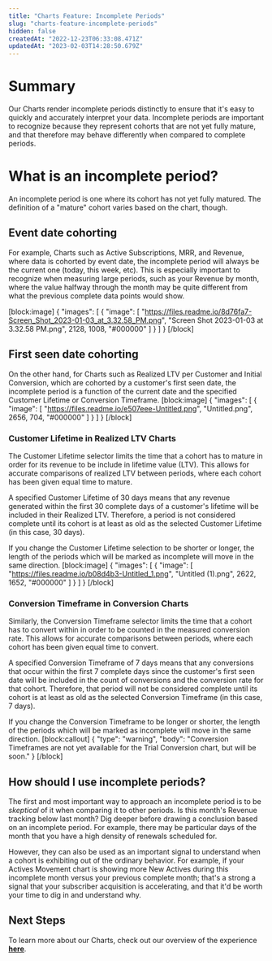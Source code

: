 ```yaml
---
title: "Charts Feature: Incomplete Periods"
slug: "charts-feature-incomplete-periods"
hidden: false
createdAt: "2022-12-23T06:33:08.471Z"
updatedAt: "2023-02-03T14:28:50.679Z"
---
```

# Summary
Our Charts render incomplete periods distinctly to ensure that it's easy to quickly and accurately interpret your data. Incomplete periods are important to recognize because they represent cohorts that are not yet fully mature, and that therefore may behave differently when compared to complete periods.

# What is an incomplete period?
An incomplete period is one where its cohort has not yet fully matured. The definition of a "mature" cohort varies based on the chart, though.

## Event date cohorting
For example, Charts such as Active Subscriptions, MRR, and Revenue, where data is cohorted by event date, the incomplete period will always be the current one (today, this week, etc). This is especially important to recognize when measuring large periods, such as your Revenue by month, where the value halfway through the month may be quite different from what the previous complete data points would show.

[block:image]
{
  "images": [
    {
      "image": [
        "https://files.readme.io/8d76fa7-Screen_Shot_2023-01-03_at_3.32.58_PM.png",
        "Screen Shot 2023-01-03 at 3.32.58 PM.png",
        2128,
        1008,
        "#000000"
      ]
    }
  ]
}
[/block]
## First seen date cohorting
On the other hand, for Charts such as Realized LTV per Customer and Initial Conversion, which are cohorted by a customer's first seen date, the incomplete period is a function of the current date and the specified Customer Lifetime or Conversion Timeframe.
[block:image]
{
  "images": [
    {
      "image": [
        "https://files.readme.io/e507eee-Untitled.png",
        "Untitled.png",
        2656,
        704,
        "#000000"
      ]
    }
  ]
}
[/block]
### Customer Lifetime in Realized LTV Charts
The Customer Lifetime selector limits the time that a cohort has to mature in order for its revenue to be include in lifetime value (LTV). This allows for accurate comparisons of realized LTV between periods, where each cohort has been given equal time to mature.

A specified Customer Lifetime of 30 days means that any revenue generated within the first 30 complete days of a customer's lifetime will be included in their Realized LTV. Therefore, a period is not considered complete until its cohort is at least as old as the selected Customer Lifetime (in this case, 30 days).

If you change the Customer Lifetime selection to be shorter or longer, the length of the periods which will be marked as incomplete will move in the same direction.
[block:image]
{
  "images": [
    {
      "image": [
        "https://files.readme.io/b08d4b3-Untitled_1.png",
        "Untitled (1).png",
        2622,
        1652,
        "#000000"
      ]
    }
  ]
}
[/block]
### Conversion Timeframe in Conversion Charts
Similarly, the Conversion Timeframe selector limits the time that a cohort has to convert within in order to be counted in the measured conversion rate. This allows for accurate comparisons between periods, where each cohort has been given equal time to convert.

A specified Conversion Timeframe of 7 days means that any conversions that occur within the first 7 complete days since the customer's first seen date will be included in the count of conversions and the conversion rate for that cohort. Therefore, that period will not be considered complete until its cohort is at least as old as the selected Conversion Timeframe (in this case, 7 days).

If you change the Conversion Timeframe to be longer or shorter, the length of the periods which will be marked as incomplete will move in the same direction.
[block:callout]
{
  "type": "warning",
  "body": "Conversion Timeframes are not yet available for the Trial Conversion chart, but will be soon."
}
[/block]
## How should I use incomplete periods?
The first and most important way to approach an incomplete period is to be *skeptical* of it when comparing it to other periods. Is this month's Revenue tracking below last month? Dig deeper before drawing a conclusion based on an incomplete period. For example, there may be particular days of the month that you have a high density of renewals scheduled for.

However, they can also be used as an important signal to understand when a cohort is exhibiting out of the ordinary behavior. For example, if your Actives Movement chart is showing more New Actives during this incomplete month versus your previous complete month; that's a strong a signal that your subscriber acquisition is accelerating, and that it'd be worth your time to dig in and understand why.

## Next Steps
To learn more about our Charts, check out our overview of the experience **[here](https://www.revenuecat.com/docs/charts)**.